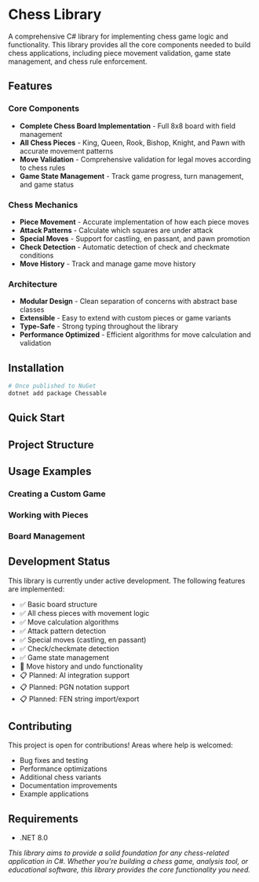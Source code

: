 # Chess Library

A comprehensive C# library for implementing chess game logic and functionality. This library provides all the core components needed to build chess applications, including piece movement validation, game state management, and chess rule enforcement.

## Features

### Core Components
- **Complete Chess Board Implementation** - Full 8x8 board with field management
- **All Chess Pieces** - King, Queen, Rook, Bishop, Knight, and Pawn with accurate movement patterns
- **Move Validation** - Comprehensive validation for legal moves according to chess rules
- **Game State Management** - Track game progress, turn management, and game status

### Chess Mechanics
- **Piece Movement** - Accurate implementation of how each piece moves
- **Attack Patterns** - Calculate which squares are under attack
- **Special Moves** - Support for castling, en passant, and pawn promotion
- **Check Detection** - Automatic detection of check and checkmate conditions
- **Move History** - Track and manage game move history

### Architecture
- **Modular Design** - Clean separation of concerns with abstract base classes
- **Extensible** - Easy to extend with custom pieces or game variants
- **Type-Safe** - Strong typing throughout the library
- **Performance Optimized** - Efficient algorithms for move calculation and validation

## Installation

```bash
# Once published to NuGet
dotnet add package Chessable
```

## Quick Start

## Project Structure

## Usage Examples

### Creating a Custom Game

### Working with Pieces

### Board Management


## Development Status

This library is currently under active development. The following features are implemented:

- ✅ Basic board structure
- ✅ All chess pieces with movement logic
- ✅ Move calculation algorithms
- ✅ Attack pattern detection
- ✅ Special moves (castling, en passant)
- ✅ Check/checkmate detection
- ✅ Game state management
- 🚧 Move history and undo functionality
- 📋 Planned: AI integration support
- 📋 Planned: PGN notation support
- 📋 Planned: FEN string import/export

## Contributing

This project is open for contributions! Areas where help is welcomed:

- Bug fixes and testing
- Performance optimizations
- Additional chess variants
- Documentation improvements
- Example applications

## Requirements

- .NET 8.0

*This library aims to provide a solid foundation for any chess-related application in C#. Whether you're building a chess game, analysis tool, or educational software, this library provides the core functionality you need.*
